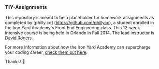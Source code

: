 ### TIY-Assignments

This repository is meant to be a placeholder for homework assignments as completed by [philly.cc] (https://github.com/phillycc), a student enrolled in the Iron Yard Academy's Front End Engineering class. This 12-week intensive course is being held in Orlando in Fall 2014. The lead instructor is [David Rogers](https://github.com/al_the_x).

For more information about how the Iron Yard Academy can supercharge your coding career, [check them out here](http://theironyard.com/). 

Thanks! :sparkling_heart:
